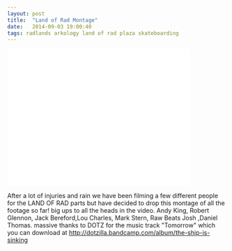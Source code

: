 ```yaml
---
layout: post
title:  "Land of Rad Montage"
date:   2014-09-03 19:00:40
tags: radlands arkology land of rad plaza skateboarding
---
```


<div class="post--video">
	<iframe width="420" height="315" src="//www.youtube.com/embed/qJTIRTtqBWk?list=UUbrqJWZr-xQA-VK8q3HiMMQ" frameborder="0" allowfullscreen></iframe>
</div>

After a lot of injuries and rain we have been filming a few different people for the LAND OF RAD parts but have decided to drop this montage of all the footage so far! big ups to all the heads in the video. Andy King, Robert Glennon, Jack Bereford,Lou Charles, Mark Stern, Raw Beats Josh ,Daniel Thomas. massive thanks to DOTZ for the music track "Tomorrow" which you can download at <a href="http://dotzilla.bandcamp.com/album/the-ship-is-sinking" target="_blank">http://dotzilla.bandcamp.com/album/the-ship-is-sinking</a>
